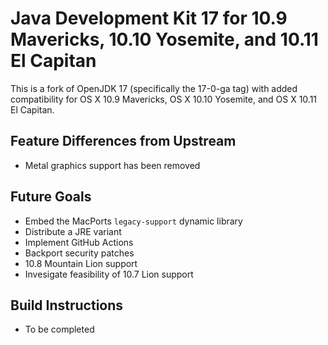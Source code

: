 # Java Development Kit 17 for 10.9 Mavericks, 10.10 Yosemite, and 10.11 El Capitan

This is a fork of OpenJDK 17 (specifically the 17-0-ga tag) with added compatibility for OS X 10.9 Mavericks, OS X 10.10 Yosemite, and OS X 10.11 El Capitan.

## Feature Differences from Upstream
- Metal graphics support has been removed

## Future Goals
- Embed the MacPorts `legacy-support` dynamic library
- Distribute a JRE variant
- Implement GitHub Actions
- Backport security patches
- 10.8 Mountain Lion support
- Invesigate feasibility of 10.7 Lion support

## Build Instructions
- To be completed